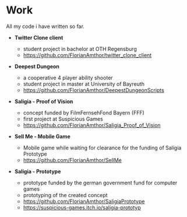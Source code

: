 # Work
All my code i have written so far.

  - <b>Twitter Clone client</b>
    - student project in bachelor at OTH Regensburg
    - https://github.com/FlorianAmthor/twitter_clone_client
  - <b>Deepest Dungeon</b>
    - a cooperative 4 player ability shooter
    - student project in master at University of Bayreuth
    - https://github.com/FlorianAmthor/DeepestDungeonScripts
   
  - <b>Saligia - Proof of Vision</b>
    - concept funded by FilmFernsehFond Bayern (FFF)
    - first project at Suspicious Games
    - https://github.com/FlorianAmthor/Saligia_Proof_of_Vision
   
  - <b>Sell Me - Mobile Game</b>
    - Mobile game while waiting for clearance for the funding of Saligia Prototype
    - https://github.com/FlorianAmthor/SellMe

  - <b>Saligia - Prototype</b>
    - prototype funded by the german government fund for computer games
    - prototyping of the created concept
    - https://github.com/FlorianAmthor/SaligiaPrototype
    - https://suspicious-games.itch.io/saligia-prototyp

